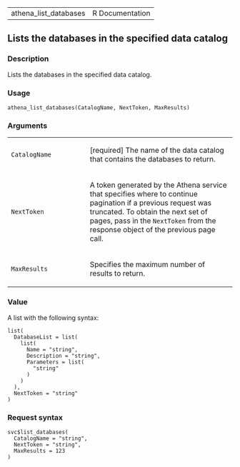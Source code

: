<table style="width: 100%;">
<tbody>
<tr class="odd">
<td>athena_list_databases</td>
<td style="text-align: right;">R Documentation</td>
</tr>
</tbody>
</table>

## Lists the databases in the specified data catalog

### Description

Lists the databases in the specified data catalog.

### Usage

    athena_list_databases(CatalogName, NextToken, MaxResults)

### Arguments

<table>
<colgroup>
<col style="width: 35%" />
<col style="width: 65%" />
</colgroup>
<tbody>
<tr class="odd">
<td><code
id="athena_list_databases_:_CatalogName">CatalogName</code></td>
<td><p>[required] The name of the data catalog that contains the
databases to return.</p></td>
</tr>
<tr class="even">
<td><code id="athena_list_databases_:_NextToken">NextToken</code></td>
<td><p>A token generated by the Athena service that specifies where to
continue pagination if a previous request was truncated. To obtain the
next set of pages, pass in the <code>NextToken</code> from the response
object of the previous page call.</p></td>
</tr>
<tr class="odd">
<td><code id="athena_list_databases_:_MaxResults">MaxResults</code></td>
<td><p>Specifies the maximum number of results to return.</p></td>
</tr>
</tbody>
</table>

### Value

A list with the following syntax:

    list(
      DatabaseList = list(
        list(
          Name = "string",
          Description = "string",
          Parameters = list(
            "string"
          )
        )
      ),
      NextToken = "string"
    )

### Request syntax

    svc$list_databases(
      CatalogName = "string",
      NextToken = "string",
      MaxResults = 123
    )
